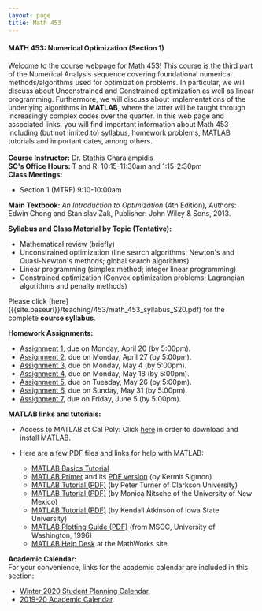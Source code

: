 ```yaml
---
layout: page
title: Math 453
---
```


<h4><b><b>MATH 453: Numerical Optimization (Section 1) </b></b></h4>
Welcome to the course webpage for Math 453! This course is the 
third part of the Numerical Analysis sequence covering foundational numerical 
methods/algorithms used for optimization problems. 
In particular, we will discuss about Unconstrained and Constrained optimization
as well as linear programming. Furthermore, we will discuss about implementations 
of the underlying algorithms in <b><b>MATLAB</b></b>, where the latter will be 
taught through increasingly complex codes over the quarter. In this web page and
associated links, you will find important information about Math 453 including
(but not limited to) syllabus, homework problems, MATLAB tutorials and important 
dates, among others.
<br>
<br>
<b><b> Course Instructor:</b></b> Dr. Stathis Charalampidis
<div class="left"><b><b>SC's Office Hours: </b></b> </b></b> T and R: 10:15-11:30am and 1:15-2:30pm</div>
<div class="left"><b><b>Class Meetings: </b></b> </div>


- Section 1 (MTRF) 9:10-10:00am

<div class="left"><b><b>Main Textbook: </b></b>
<em>An Introduction to Optimization</em> (4th Edition), Authors: Edwin Chong and Stanislav Z&#x307;ak, Publisher: John Wiley & Sons, 2013.</div> 

<b><b> Syllabus and Class Material by Topic (Tentative):</b></b>

 - Mathematical review (briefly)
 - Unconstrained optimization (line search algorithms; 
Newton's and Quasi-Newton's methods; global search algorithms)
 - Linear programming (simplex method; integer linear programming)
 - Constrained optimization (Convex optimization problems; Lagrangian algorithms and penalty methods)
 
Please click [here] ({{site.baseurl}}/teaching/453/math_453_syllabus_S20.pdf) for the complete <b><b>course syllabus</b></b>. 


<div class="left"><b><b>Homework Assignments: </b></b></div>

 - [Assignment 1]({{site.baseurl}}/teaching/453/hws/hw1_math_453_S20.pdf), due on Monday, April 20 (by 5:00pm). 
 - [Assignment 2]({{site.baseurl}}/teaching/453/hws/hw2_math_453_S20.pdf), due on Monday, April 27 (by 5:00pm). 
 - [Assignment 3]({{site.baseurl}}/teaching/453/hws/hw3_math_453_S20.pdf), due on Monday, May 4 (by 5:00pm).
 - [Assignment 4]({{site.baseurl}}/teaching/453/hws/hw4_math_453_S20.pdf), due on Monday, May 18 (by 5:00pm).
 - [Assignment 5]({{site.baseurl}}/teaching/453/hws/hw5_math_453_S20.pdf), due on Tuesday, May 26 (by 5:00pm).
 - [Assignment 6]({{site.baseurl}}/teaching/453/hws/hw6_math_453_S20.pdf), due on Sunday, May 31 (by 5:00pm).
 - [Assignment 7]({{site.baseurl}}/teaching/453/hws/hw7_math_453_S20.pdf), due on Friday, June 5 (by 5:00pm).
  
<b><b> MATLAB links and tutorials:</b></b>

  - Access to MATLAB at Cal Poly: Click [here](https://www.mathworks.com/academia/tah-portal/california-polytechnic-state-university-san-luis-obispo-300444.html) in order to download and install MATLAB.
  - Here are a few PDF files and links for help with MATLAB: 

     - [MATLAB Basics Tutorial](http://ctms.engin.umich.edu/CTMS/index.php?aux=Basics_Matlab)
     - [MATLAB Primer](http://www.math.ucsd.edu/~bdriver/21d-s99/matlab-primer.html) and its [PDF version]({{site.baseurl}}/teaching/453/tutorials/primer_matlab.pdf) (by Kermit Sigmon)
     - [MATLAB Tutorial (PDF)]({{site.baseurl}}/teaching/453/tutorials/matlabBasicsTurner.pdf) (by Peter Turner of Clarkson University)
     - [MATLAB Tutorial (PDF)]({{site.baseurl}}/teaching/453/tutorials/mattutorial.pdf) (by Monica Nitsche of the University of New Mexico)
     - [MATLAB Tutorial (PDF)]({{site.baseurl}}/teaching/453/tutorials/matlab_lect.pdf) (by Kendall Atkinson of Iowa State University)
     - [MATLAB Plotting Guide (PDF)]({{site.baseurl}}/teaching/453/tutorials/tutorial_plot.pdf) (from MSCC, University of Washington, 1996)
     - [MATLAB Help Desk](https://www.mathworks.com/help/matlab/index.html) at the MathWorks site.

  
<div class="left"><b><b>Academic Calendar: </b></b></div> 
For your convenience, links for the academic calendar are included in this section:

  - [Winter 2020 Student Planning Calendar](https://registrar.calpoly.edu/winter-2020-student-planning-calendar).
  - [2019-20 Academic Calendar](https://registrar.calpoly.edu/2019-20-academic-calendar).
 
<!-- <b><b>Class Activity: </b></b> 

<ul class="posts">
{% for post in site.posts %}      
  {% if post.categories contains '143-19' %}
	<li>
        <span class="post-date">{{ post.date | date: "%b %-d, %Y" }}</span>
        <a class="post-link" href="{{ post.url | prepend: site.baseurl }}">{{ post.title }}</a>
      </li>
  {% endif %}
{% endfor %}
</ul> -->
